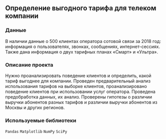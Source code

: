 ## Определение выгодного тарифа для телеком компании


### Данные

В наличии данные о 500 клиентах оператора сотовой связи за 2018 год: информация о пользователях, звонках, сообщениях, интернет-сессиях.
Также дана информация о двух тарифных планах «Смарт» и «Ультра».

### Описание проекта

Нужно проанализировать поведение клиентов и определить, какой тариф выгоднее для компании.
Проведен предварительный анализ использования тарифов на выборке клиентов, проанализировано поведение клиентов при использовании услуг оператора. Проведена предобработка данных, их анализ. Проверены гипотезы о различии выручки абонентов разных тарифов и различии выручки абонентов из Москвы и других регионов.

### Используемые библиотеки

`Pandas` `Matplotlib` `NumPy` `SciPy`
